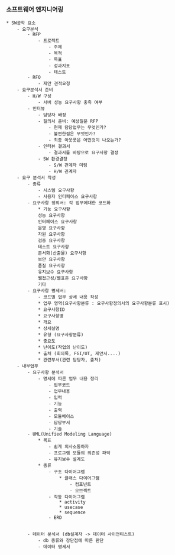 ### 소프트웨어 엔지니어링
    * SW공학 요소
        - 요구분석
            - RFP
                - 프로젝트
                    - 주제
                    - 목적
                    - 목표
                    - 성과지표
                    - 테스트
            - RFQ
                - 제안 견적요청
        - 요구분석서 준비
            - H/W 구성
                - 서버 성능 요구사항 충족 여부
            - 인터뷰
                - 담당자 배정
                - 질의서 준비: 예상질문 RFP
                    - 현재 담당업무는 무엇인가?
                    - 불편한점은 무엇인가?
                    - 최종 아웃풋은 어떤것이 나오는가?
                - 인터뷰 결과서
                    - 결과서를 바탕으로 요구사항 결정
                - SW 환경결정
                    - S/W 관계자 미팅
                    - H/W 관계자
        - 요구 분석서 작성
            - 종류
                - 시스템 요구사항
                - 사용자 인터페이스 요구사항
            - 요구사항 정의서: 각 업무에대한 코드화
                * 기능 요구사항
                성능 요구사항
                인터페이스 요구사항
                운영 요구사항
                자원 요구사항
                검증 요구사항
                테스트 요구사항
                문서화(산출물) 요구사항
                보안 요구사항
                품질 요구사항
                유지보수 요구사항
                웹접근성/웹표준 요구사항
                기타
            - 요구사항 명세서: 
                - 코드별 업무 상세 내용 작성
                * 업무 영역(요구사항분류 : 요구사항정의서의 요구사항분류 표시)
                * 요구사항ID
                * 요구사항명
                * 개요
                * 상세설명
                * 유형 (요구사항분류)
                * 중요도
                * 난이도(작업의 난이도)
                * 출처 (회의록, FGI/UT, 제안서....)
                * 관련부서(관련 담당자, 출처)
        - 내부업무        
            - 요구사항 분석서 
                - 명세에 따른 업무 내용 정리
                    - 업무코드
                    - 업무내용
                    - 입력
                    - 기능
                    - 출력
                    - 모듈베이스
                    - 담당부서
                    - 기술
            - UML(Unified Modeling Language)
                * 목표
                    - 쉽게 의사소통하자
                    - 프로그램 모듈의 의존성 파악
                    - 유지보수 설계도
                * 종류
                    - 구조 다이어그램 
                        * 클래스 다이어그램
                            - 컴포넌트
                            - 오브젝트 
                    - 작동 다이어그램
                        * activity 
                        * usecase
                        * sequence
                    - ERD


            - 데이터 분석서 (db설계자 -> 데이터 사이언티스트)
                - db 종류와 장단점에 따른 판단
                - 데이터 명세서


            



